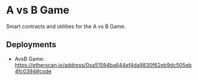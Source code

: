 # A vs B Game

Smart contracts and utilities for the A vs B Game.

## Deployments
* AvsB Game: https://etherscan.io/address/0xa51594ba644ef4da9830f62eb9dc505eb4fc0394#code
